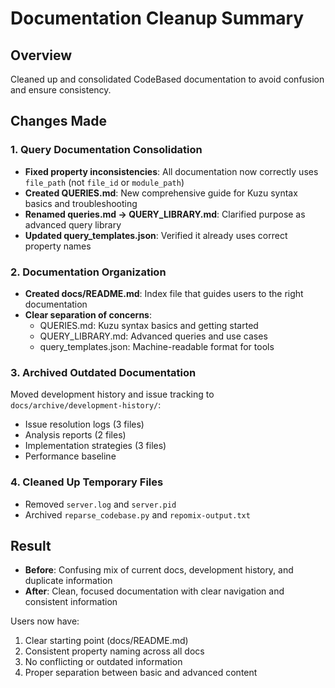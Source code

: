 # Documentation Cleanup Summary

## Overview
Cleaned up and consolidated CodeBased documentation to avoid confusion and ensure consistency.

## Changes Made

### 1. Query Documentation Consolidation
- **Fixed property inconsistencies**: All documentation now correctly uses `file_path` (not `file_id` or `module_path`)
- **Created QUERIES.md**: New comprehensive guide for Kuzu syntax basics and troubleshooting
- **Renamed queries.md → QUERY_LIBRARY.md**: Clarified purpose as advanced query library
- **Updated query_templates.json**: Verified it already uses correct property names

### 2. Documentation Organization
- **Created docs/README.md**: Index file that guides users to the right documentation
- **Clear separation of concerns**:
  - QUERIES.md: Kuzu syntax basics and getting started
  - QUERY_LIBRARY.md: Advanced queries and use cases
  - query_templates.json: Machine-readable format for tools

### 3. Archived Outdated Documentation
Moved development history and issue tracking to `docs/archive/development-history/`:
- Issue resolution logs (3 files)
- Analysis reports (2 files)
- Implementation strategies (3 files)
- Performance baseline

### 4. Cleaned Up Temporary Files
- Removed `server.log` and `server.pid`
- Archived `reparse_codebase.py` and `repomix-output.txt`

## Result
- **Before**: Confusing mix of current docs, development history, and duplicate information
- **After**: Clean, focused documentation with clear navigation and consistent information

Users now have:
1. Clear starting point (docs/README.md)
2. Consistent property naming across all docs
3. No conflicting or outdated information
4. Proper separation between basic and advanced content